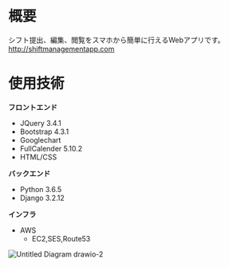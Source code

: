 # 概要
シフト提出、編集、閲覧をスマホから簡単に行えるWebアプリです。  
http://shiftmanagementapp.com
# 使用技術
**フロントエンド**
- JQuery 3.4.1
- Bootstrap 4.3.1
- Googlechart
- FullCalender 5.10.2
- HTML/CSS
  
**バックエンド**
- Python 3.6.5
- Django 3.2.12
  
**インフラ**
- AWS
    - EC2,SES,Route53

![Untitled Diagram drawio-2](https://user-images.githubusercontent.com/66234583/163393473-e558da16-a0a8-4789-9fa7-14de856b99c2.svg)